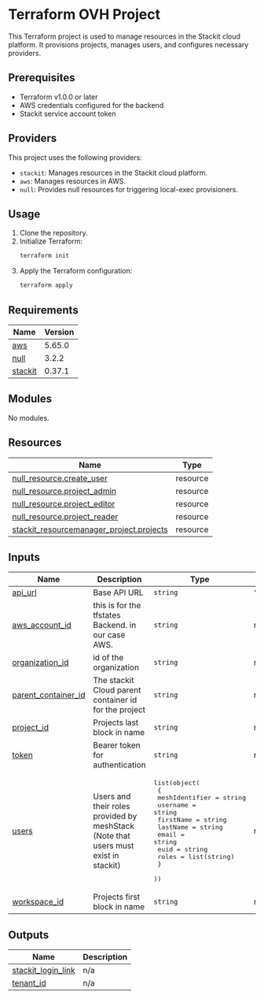 # Terraform OVH Project

This Terraform project is used to manage resources in the Stackit cloud platform. It provisions projects, manages users, and configures necessary providers.

## Prerequisites

- Terraform v1.0.0 or later
- AWS credentials configured for the backend
- Stackit service account token

## Providers

This project uses the following providers:

- `stackit`: Manages resources in the Stackit cloud platform.
- `aws`: Manages resources in AWS.
- `null`: Provides null resources for triggering local-exec provisioners.

## Usage

1. Clone the repository.
2. Initialize Terraform:
   ```sh
   terraform init
   ```
3. Apply the Terraform configuration:
   ```sh
   terraform apply
   ```
<!-- BEGIN_TF_DOCS -->
## Requirements

| Name | Version |
|------|---------|
| <a name="requirement_aws"></a> [aws](#requirement\_aws) | 5.65.0 |
| <a name="requirement_null"></a> [null](#requirement\_null) | 3.2.2 |
| <a name="requirement_stackit"></a> [stackit](#requirement\_stackit) | 0.37.1 |

## Modules

No modules.

## Resources

| Name | Type |
|------|------|
| [null_resource.create_user](https://registry.terraform.io/providers/hashicorp/null/3.2.2/docs/resources/resource) | resource |
| [null_resource.project_admin](https://registry.terraform.io/providers/hashicorp/null/3.2.2/docs/resources/resource) | resource |
| [null_resource.project_editor](https://registry.terraform.io/providers/hashicorp/null/3.2.2/docs/resources/resource) | resource |
| [null_resource.project_reader](https://registry.terraform.io/providers/hashicorp/null/3.2.2/docs/resources/resource) | resource |
| [stackit_resourcemanager_project.projects](https://registry.terraform.io/providers/stackitcloud/stackit/0.37.1/docs/resources/resourcemanager_project) | resource |

## Inputs

| Name | Description | Type | Default | Required |
|------|-------------|------|---------|:--------:|
| <a name="input_api_url"></a> [api\_url](#input\_api\_url) | Base API URL | `string` | `"https://authorization.api.stackit.cloud"` | no |
| <a name="input_aws_account_id"></a> [aws\_account\_id](#input\_aws\_account\_id) | this is for the tfstates Backend. in our case AWS. | `string` | n/a | yes |
| <a name="input_organization_id"></a> [organization\_id](#input\_organization\_id) | id of the organization | `string` | n/a | yes |
| <a name="input_parent_container_id"></a> [parent\_container\_id](#input\_parent\_container\_id) | The stackit Cloud parent container id for the project | `string` | n/a | yes |
| <a name="input_project_id"></a> [project\_id](#input\_project\_id) | Projects last block in name | `string` | n/a | yes |
| <a name="input_token"></a> [token](#input\_token) | Bearer token for authentication | `string` | n/a | yes |
| <a name="input_users"></a> [users](#input\_users) | Users and their roles provided by meshStack (Note that users must exist in stackit) | <pre>list(object(<br>    {<br>      meshIdentifier = string<br>      username       = string<br>      firstName      = string<br>      lastName       = string<br>      email          = string<br>      euid           = string<br>      roles          = list(string)<br>    }<br>  ))</pre> | n/a | yes |
| <a name="input_workspace_id"></a> [workspace\_id](#input\_workspace\_id) | Projects first block in name | `string` | n/a | yes |

## Outputs

| Name | Description |
|------|-------------|
| <a name="output_stackit_login_link"></a> [stackit\_login\_link](#output\_stackit\_login\_link) | n/a |
| <a name="output_tenant_id"></a> [tenant\_id](#output\_tenant\_id) | n/a |
<!-- END_TF_DOCS -->
